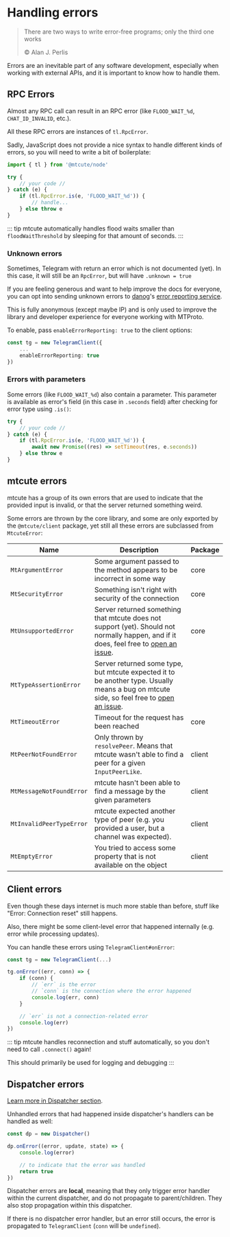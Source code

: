 # Handling errors

> There are two ways to write error-free programs; only the third one works
>
> &copy; Alan J. Perlis

Errors are an inevitable part of any software development, especially
when working with external APIs, and it is important to know how to handle them.

## RPC Errors

Almost any RPC call can result in an RPC error
(like `FLOOD_WAIT_%d`, `CHAT_ID_INVALID`, etc.).

All these RPC errors are instances of `tl.RpcError`.

Sadly, JavaScript does not provide a nice syntax to handle different kinds
of errors, so you will need to write a bit of boilerplate:

```ts
import { tl } from '@mtcute/node'

try {
    // your code //
} catch (e) {
    if (tl.RpcError.is(e, 'FLOOD_WAIT_%d')) {
        // handle...
    } else throw e
}
```

::: tip
mtcute automatically handles flood waits smaller than `floodWaitThreshold`
by sleeping for that amount of seconds.
:::

### Unknown errors

Sometimes, Telegram with return an error which is not documented (yet).
In this case, it will still be an `RpcError`, but will have `.unknown = true`

If you are feeling generous and want to help improve the docs for everyone,
you can opt into sending unknown errors to [danog](https://github.com/danog)'s
[error reporting service](https://rpc.pwrtelegram.xyz/).

This is fully anonymous (except maybe IP) and is only used to improve the library
and developer experience for everyone working with MTProto.

To enable, pass `enableErrorReporting: true` to the client options:

```ts
const tg = new TelegramClient({
    ...
    enableErrorReporting: true
})
```

### Errors with parameters

Some errors (like `FLOOD_WAIT_%d`) also contain a parameter.
This parameter is available as error's field (in this case in `.seconds` field) 
after checking for error type using `.is()`:

```ts
try {
    // your code //
} catch (e) {
    if (tl.RpcError.is(e, 'FLOOD_WAIT_%d')) {
        await new Promise((res) => setTimeout(res, e.seconds))
    } else throw e
}
```


## mtcute errors

mtcute has a group of its own errors that are used to indicate
that the provided input is invalid, or that the server
returned something weird.

Some errors are thrown by the core library, and some are only 
exported by the `@mtcute/client` package, yet still all these errors are subclassed from `MtcuteError`:

| Name | Description | Package |
|---|---|---|
| `MtArgumentError` | Some argument passed to the method appears to be incorrect in some way | core 
| `MtSecurityError` | Something isn't right with security of the connection | core 
| `MtUnsupportedError` | Server returned something that mtcute does not support (yet). Should not normally happen, and if it does, feel free to [open an issue](https://github.com/mtcute/mtcute/issues/new). | core
| `MtTypeAssertionError`| Server returned some type, but mtcute expected it to be another type. Usually means a bug on mtcute side, so feel free to [open an issue](https://github.com/mtcute/mtcute/issues/new).
| `MtTimeoutError` | Timeout for the request has been reached | core
| `MtPeerNotFoundError` | Only thrown by `resolvePeer`. Means that mtcute wasn't able to find a peer for a given `InputPeerLike`. | client
| `MtMessageNotFoundError` | mtcute hasn't been able to find a message by the given parameters | client
| `MtInvalidPeerTypeError` | mtcute expected another type of peer (e.g. you provided a user, but a channel was expected). | client
| `MtEmptyError` | You tried to access some property that is not available on the object | client

## Client errors

Even though these days internet is much more stable than before,
stuff like "Error: Connection reset" still happens.

Also, there might be some client-level error that happened internally
(e.g. error while processing updates).

You can handle these errors using `TelegramClient#onError`:

```ts
const tg = new TelegramClient(...)

tg.onError((err, conn) => {
    if (conn) {
        // `err` is the error
        // `conn` is the connection where the error happened
        console.log(err, conn)
    }

    // `err` is not a connection-related error
    console.log(err)
})
```

::: tip
mtcute handles reconnection and stuff automatically, so you don't need to
call `.connect()` again!

This should primarily be used for logging and debugging
:::

## Dispatcher errors

[Learn more in Dispatcher section](../dispatcher/errors.html).

Unhandled errors that had happened inside dispatcher's handlers
can be handled as well:

```ts
const dp = new Dispatcher()

dp.onError((error, update, state) => {
    console.log(error)

    // to indicate that the error was handled
    return true
})
```

Dispatcher errors are **local**, meaning that they only trigger
error handler within the current dispatcher, and do not propagate
to parent/children. They also stop propagation within this dispatcher.

If there is no dispatcher error handler, but an error still occurs,
the error is propagated to `TelegramClient` (`conn` will be `undefined`).
